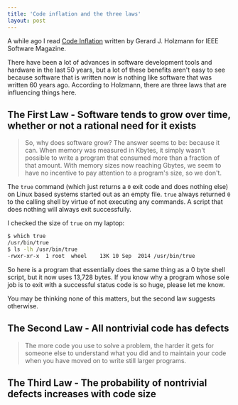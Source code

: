 ```yaml
---
title: 'Code inflation and the three laws'
layout: post
---
```


A while ago I read [Code Inflation](http://www.computer.org/cms/Computer.org/ComputingNow/issues/2015/04/mso2015020010.pdf) written by Gerard J. Holzmann for IEEE Software Magazine.

There have been a lot of advances in software development tools and hardware in
the last 50 years, but a lot of these benefits aren't easy to see because
software that is written now is nothing like software that was written 60 years
ago. According to Holzmann, there are three laws that are influencing things
here.

## The First Law - Software tends to grow over time, whether or not a rational need for it exists

> So, why does software grow? The answer seems to
> be: because it can. When memory was measured in Kbytes, it simply wasn't
> possible to write a program that consumed more than a fraction of that amount.
> With memory sizes now reaching Gbytes, we seem to have no incentive to pay
> attention to a program's size, so we don't.

The `true` command (which just returns a `0` exit code and does nothing else) on
Linux based systems started out as an empty file. `true` always returned `0` to
the calling shell by virtue of not executing any commands. A script that does
nothing will always exit successfully.

I checked the size of `true` on my laptop:

```bash
$ which true
/usr/bin/true
$ ls -lh /usr/bin/true
-rwxr-xr-x  1 root  wheel    13K 10 Sep  2014 /usr/bin/true
```

So here is a program that essentially does the same thing as a 0 byte shell
script, but it now uses 13,728 bytes. If you know why a program whose sole job
is to exit with a successful status code is so huge, please let me know.

You may be thinking none of this matters, but the second law suggests otherwise.

## The Second Law - All nontrivial code has defects

> The more code you use to solve a problem, the harder it gets for someone else
> to understand what you did and to maintain your code when you have moved on to
> write still larger programs.

## The Third Law - The probability of nontrivial defects increases with code size
